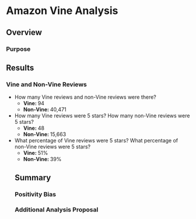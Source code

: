 <h1>Amazon Vine Analysis</h1>

<h2>Overview</h2>

<h3>Purpose</h3>
<p>
</p>


<h2>Results</h2>

<h3>Vine and Non-Vine Reviews</h3>
<ul>
  <li>How many Vine reviews and non-Vine reviews were there?
  <ul>
  <li><b>Vine: </b>94</li>
  <li><b>Non-Vine: </b>40,471</li>
  </ul>
  </li>
  
  <li>How many Vine reviews were 5 stars? How many non-Vine reviews were 5 stars?
  <ul>
  <li><b>Vine: </b>48</li>
  <li><b>Non-Vine: </b>15,663</li>
  </ul>
  </li> 
  
  <li>What percentage of Vine reviews were 5 stars? What percentage of non-Vine reviews were 5 stars?
  <ul>
  <li><b>Vine: </b>51%</li>
  <li><b>Non-Vine: </b>39%</li>
  </ul>
  </li> 

<h2>Summary</h2>

<h3>Positivity Bias</h3>

<h3>Additional Analysis Proposal</h3>
